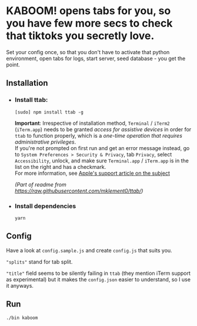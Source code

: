 # KABOOM! opens tabs for you, so you have few more secs to check that tiktoks you secretly love.

Set your config once, so that you don't have to activate that python environment, open tabs for logs, start server, seed database - you get the point.

## Installation

- ### Install ttab:
  `[sudo] npm install ttab -g`

  **Important**: Irrespective of installation method, `Terminal` / `iTerm2` (`iTerm.app`) needs to be granted _access for assistive devices_ in order for `ttab` to function properly, which is a _one-time operation that requires administrative privileges_.  
  If you're not prompted on first run and get an error message instead, go to `System Preferences > Security & Privacy`, tab `Privacy`, select `Accessibility`, unlock, and make sure `Terminal.app` / `iTerm.app` is in the list on the right and has a checkmark.  
  For more information, see [Apple's support article on the subject](https://support.apple.com/en-us/HT202802)

  *(Part of readme from https://raw.githubusercontent.com/mklement0/ttab/)*

- ### Install dependencies
  `yarn`

## Config
Have a look at `config.sample.js` and create `config.js` that suits you. 

`"splits"` stand for tab split.

`"title"` field seems to be silently failing in `ttab` (they mention iTerm support as experimental) but it makes the `config.json` easier to understand, so I use it anyways.


## Run 

`./bin kaboom`
